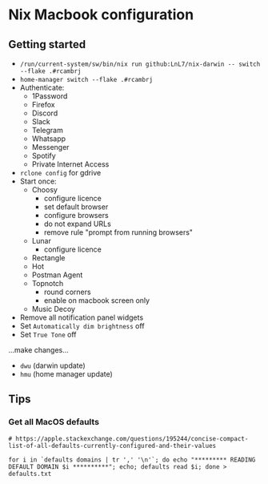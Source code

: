 # Nix Macbook configuration

## Getting started

* `/run/current-system/sw/bin/nix run github:LnL7/nix-darwin -- switch --flake .#rcambrj`
* `home-manager switch --flake .#rcambrj`
* Authenticate:
    * 1Password
    * Firefox
    * Discord
    * Slack
    * Telegram
    * Whatsapp
    * Messenger
    * Spotify
    * Private Internet Access
* `rclone config` for gdrive
* Start once:
    * Choosy
        * configure licence
        * set default browser
        * configure browsers
        * do not expand URLs
        * remove rule "prompt from running browsers"
    * Lunar
        * configure licence
    * Rectangle
    * Hot
    * Postman Agent
    * Topnotch
        * round corners
        * enable on macbook screen only
    * Music Decoy
* Remove all notification panel widgets
* Set `Automatically dim brightness` off
* Set `True Tone` off

...make changes...

* `dwu` (darwin update)
* `hmu` (home manager update)

## Tips

### Get all MacOS defaults

```
# https://apple.stackexchange.com/questions/195244/concise-compact-list-of-all-defaults-currently-configured-and-their-values

for i in `defaults domains | tr ',' '\n'`; do echo "********* READING DEFAULT DOMAIN $i **********"; echo; defaults read $i; done > defaults.txt
```